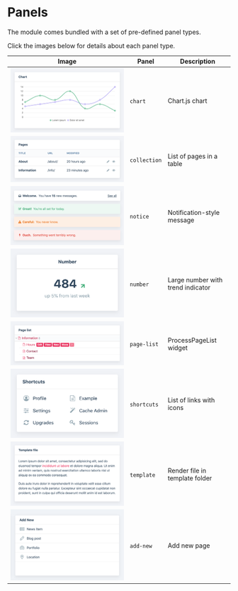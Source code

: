 # Panels

The module comes bundled with a set of pre-defined panel types.

Click the images below for details about each panel type.

|Image|Panel|Description|
|---|---|---|
|[![Chart](./images/chart.png ':size=120')](/panels/chart.md)|`chart`|Chart.js chart|
|[![Collection](./images/collection.png ':size=120')](/panels/collection.md)|`collection`|List of pages in a table|
|[![Notice](./images/notice.png ':size=120')](/panels/notice.md)|`notice`|Notification-style message|
|[![Number](./images/number.png ':size=120')](/panels/number.md)|`number`|Large number with trend indicator|
|[![PageList](./images/page-list.png ':size=120')](/panels/page-list.md)|`page-list`|ProcessPageList widget|
|[![Shortcuts](./images/shortcuts-grid.png ':size=120')](/panels/shortcuts.md)|`shortcuts`|List of links with icons|
|[![Template](./images/template.png ':size=120')](/panels/template.md)|`template`|Render file in template folder|
|[![Add New Page](./images/add-new.png ':size=120')](/panels/add-new.md)|`add-new`|Add new page|
